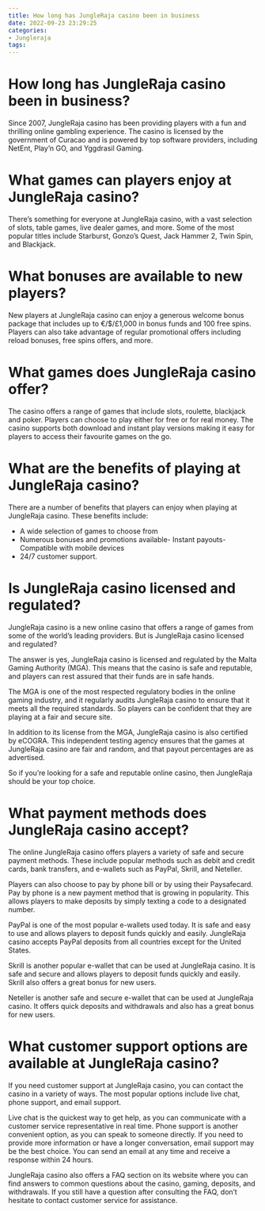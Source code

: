 ```yaml
---
title: How long has JungleRaja casino been in business
date: 2022-09-23 23:29:25
categories:
- Jungleraja
tags:
---
```



#  How long has JungleRaja casino been in business?

Since 2007, JungleRaja casino has been providing players with a fun and thrilling online gambling experience. The casino is licensed by the government of Curacao and is powered by top software providers, including NetEnt, Play’n GO, and Yggdrasil Gaming.

# What games can players enjoy at JungleRaja casino?

There’s something for everyone at JungleRaja casino, with a vast selection of slots, table games, live dealer games, and more. Some of the most popular titles include Starburst, Gonzo’s Quest, Jack Hammer 2, Twin Spin, and Blackjack.

# What bonuses are available to new players?

New players at JungleRaja casino can enjoy a generous welcome bonus package that includes up to €/$/£1,000 in bonus funds and 100 free spins. Players can also take advantage of regular promotional offers including reload bonuses, free spins offers, and more.

#  What games does JungleRaja casino offer?

The casino offers a range of games that include slots, roulette, blackjack and poker. Players can choose to play either for free or for real money. The casino supports both download and instant play versions making it easy for players to access their favourite games on the go.

# What are the benefits of playing at JungleRaja casino?

There are a number of benefits that players can enjoy when playing at JungleRaja casino. These benefits include:

- A wide selection of games to choose from
- Numerous bonuses and promotions available- Instant payouts- Compatible with mobile devices
- 24/7 customer support.

#  Is JungleRaja casino licensed and regulated?

JungleRaja casino is a new online casino that offers a range of games from some of the world’s leading providers. But is JungleRaja casino licensed and regulated?

The answer is yes, JungleRaja casino is licensed and regulated by the Malta Gaming Authority (MGA). This means that the casino is safe and reputable, and players can rest assured that their funds are in safe hands.

The MGA is one of the most respected regulatory bodies in the online gaming industry, and it regularly audits JungleRaja casino to ensure that it meets all the required standards. So players can be confident that they are playing at a fair and secure site.

In addition to its license from the MGA, JungleRaja casino is also certified by eCOGRA. This independent testing agency ensures that the games at JungleRaja casino are fair and random, and that payout percentages are as advertised.

So if you’re looking for a safe and reputable online casino, then JungleRaja should be your top choice.

#  What payment methods does JungleRaja casino accept?

The online JungleRaja casino offers players a variety of safe and secure payment methods. These include popular methods such as debit and credit cards, bank transfers, and e-wallets such as PayPal, Skrill, and Neteller.

Players can also choose to pay by phone bill or by using their Paysafecard. Pay by phone is a new payment method that is growing in popularity. This allows players to make deposits by simply texting a code to a designated number.

PayPal is one of the most popular e-wallets used today. It is safe and easy to use and allows players to deposit funds quickly and easily. JungleRaja casino accepts PayPal deposits from all countries except for the United States.

Skrill is another popular e-wallet that can be used at JungleRaja casino. It is safe and secure and allows players to deposit funds quickly and easily. Skrill also offers a great bonus for new users.

Neteller is another safe and secure e-wallet that can be used at JungleRaja casino. It offers quick deposits and withdrawals and also has a great bonus for new users.

#  What customer support options are available at JungleRaja casino?

If you need customer support at JungleRaja casino, you can contact the casino in a variety of ways. The most popular options include live chat, phone support, and email support.

Live chat is the quickest way to get help, as you can communicate with a customer service representative in real time. Phone support is another convenient option, as you can speak to someone directly. If you need to provide more information or have a longer conversation, email support may be the best choice. You can send an email at any time and receive a response within 24 hours.

JungleRaja casino also offers a FAQ section on its website where you can find answers to common questions about the casino, gaming, deposits, and withdrawals. If you still have a question after consulting the FAQ, don’t hesitate to contact customer service for assistance.
